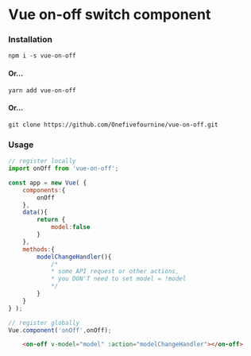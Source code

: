 # Vue on-off switch component

### Installation

```
npm i -s vue-on-off
```

#### Or...

```
yarn add vue-on-off
```

#### Or...

```
git clone https://github.com/Onefivefournine/vue-on-off.git
```

### Usage
```javascript
// register locally
import onOff from 'vue-on-off';

const app = new Vue( {
	components:{
		onOff
	},
	data(){
		return {
			model:false
		}
	},
	methods:{
		modelChangeHandler(){
			/*
			* some API request or other actions,
			* you DON'T need to set model = !model
			*/
		}
	}
} );

// register globally
Vue.component('onOff',onOff);
```

```html
	<on-off v-model="model" :action="modelChangeHandler"></on-off>
```
